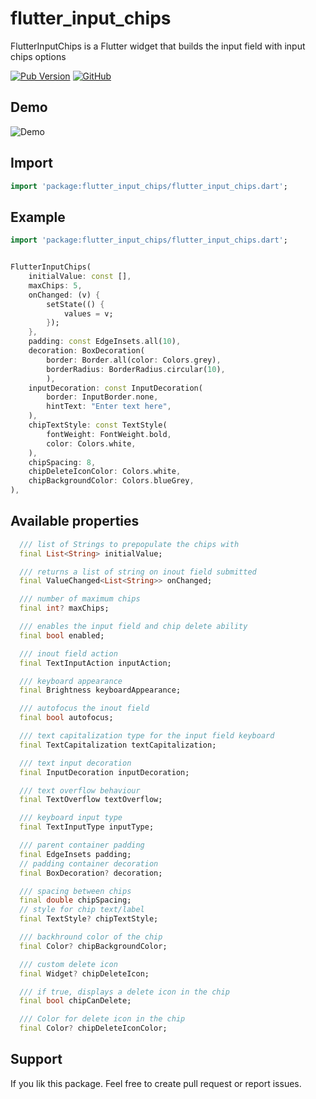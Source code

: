 # flutter_input_chips

FlutterInputChips is a Flutter widget that builds the input field with input chips options

[![Pub Version](https://img.shields.io/pub/v/flutter_input_chips?style=for-the-badge)](https://pub.dev/packages/flutter_input_chips)
[![GitHub](https://img.shields.io/github/license/imsujan276/flutter_input_chips?style=for-the-badge)](https://github.com/imsujan276/flutter_input_chips/blob/main/LICENSE)

## Demo
![Demo](https://github.com/imsujan276/flutter_input_chips/blob/main/demo.gif)

## Import

```dart
import 'package:flutter_input_chips/flutter_input_chips.dart';
```

## Example

```dart
import 'package:flutter_input_chips/flutter_input_chips.dart';


FlutterInputChips(
    initialValue: const [],
    maxChips: 5,
    onChanged: (v) {
        setState(() {
            values = v;
        });
    },
    padding: const EdgeInsets.all(10),
    decoration: BoxDecoration(
        border: Border.all(color: Colors.grey),
        borderRadius: BorderRadius.circular(10),
        ),
    inputDecoration: const InputDecoration(
        border: InputBorder.none,
        hintText: "Enter text here",
    ),
    chipTextStyle: const TextStyle(
        fontWeight: FontWeight.bold,
        color: Colors.white,
    ),
    chipSpacing: 8,
    chipDeleteIconColor: Colors.white,
    chipBackgroundColor: Colors.blueGrey,
),
```

## Available properties
```dart
  /// list of Strings to prepopulate the chips with
  final List<String> initialValue;

  /// returns a list of string on inout field submitted
  final ValueChanged<List<String>> onChanged;

  /// number of maximum chips
  final int? maxChips;

  /// enables the input field and chip delete ability
  final bool enabled;

  /// inout field action
  final TextInputAction inputAction;

  /// keyboard appearance
  final Brightness keyboardAppearance;

  /// autofocus the inout field
  final bool autofocus;

  /// text capitalization type for the input field keyboard
  final TextCapitalization textCapitalization;

  /// text input decoration
  final InputDecoration inputDecoration;

  /// text overflow behaviour
  final TextOverflow textOverflow;

  /// keyboard input type
  final TextInputType inputType;

  /// parent container padding
  final EdgeInsets padding;
  // padding container decoration
  final BoxDecoration? decoration;

  /// spacing between chips
  final double chipSpacing;
  // style for chip text/label
  final TextStyle? chipTextStyle;

  /// backhround color of the chip
  final Color? chipBackgroundColor;

  /// custom delete icon
  final Widget? chipDeleteIcon;

  /// if true, displays a delete icon in the chip
  final bool chipCanDelete;

  /// Color for delete icon in the chip
  final Color? chipDeleteIconColor;
```

## Support
If you lik this package. Feel free to create pull request or report issues.
